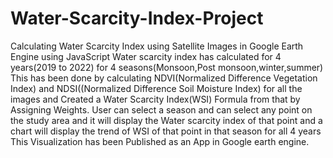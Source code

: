 # Water-Scarcity-Index-Project
Calculating Water Scarcity Index using Satellite Images in Google Earth Engine using JavaScript
Water scarcity index has calculated for 4 years(2019 to 2022) for 4 seasons(Monsoon,Post monsoon,winter,summer) 
This has been done by calculating NDVI(Normalized Difference Vegetation Index) and NDSI((Normalized Difference Soil Moisture Index) for all the images and Created a Water Scarcity Index(WSI) Formula from that by Assigning Weights.
User can select a season and can select any point on the study area and it will display the Water scarcity index of that point and a chart will display the trend of WSI of that point in that season for all 4 years
This Visualization has been Published as an App in Google earth engine.
